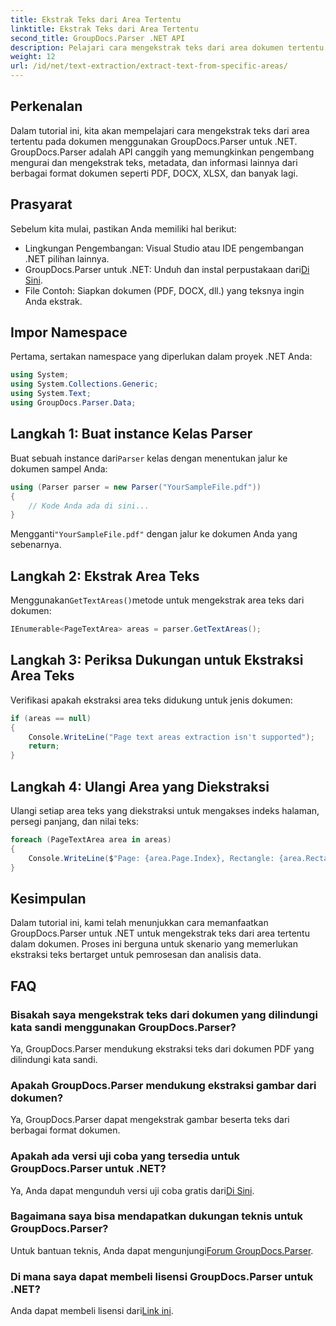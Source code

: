 ```yaml
---
title: Ekstrak Teks dari Area Tertentu
linktitle: Ekstrak Teks dari Area Tertentu
second_title: GroupDocs.Parser .NET API
description: Pelajari cara mengekstrak teks dari area dokumen tertentu menggunakan GroupDocs.Parser untuk .NET. Panduan langkah demi langkah yang mudah.
weight: 12
url: /id/net/text-extraction/extract-text-from-specific-areas/
---
```

## Perkenalan
Dalam tutorial ini, kita akan mempelajari cara mengekstrak teks dari area tertentu pada dokumen menggunakan GroupDocs.Parser untuk .NET. GroupDocs.Parser adalah API canggih yang memungkinkan pengembang mengurai dan mengekstrak teks, metadata, dan informasi lainnya dari berbagai format dokumen seperti PDF, DOCX, XLSX, dan banyak lagi.
## Prasyarat
Sebelum kita mulai, pastikan Anda memiliki hal berikut:
- Lingkungan Pengembangan: Visual Studio atau IDE pengembangan .NET pilihan lainnya.
-  GroupDocs.Parser untuk .NET: Unduh dan instal perpustakaan dari[Di Sini](https://releases.groupdocs.com/parser/net/).
- File Contoh: Siapkan dokumen (PDF, DOCX, dll.) yang teksnya ingin Anda ekstrak.

## Impor Namespace
Pertama, sertakan namespace yang diperlukan dalam proyek .NET Anda:
```csharp
using System;
using System.Collections.Generic;
using System.Text;
using GroupDocs.Parser.Data;
```
## Langkah 1: Buat instance Kelas Parser
 Buat sebuah instance dari`Parser` kelas dengan menentukan jalur ke dokumen sampel Anda:
```csharp
using (Parser parser = new Parser("YourSampleFile.pdf"))
{
    // Kode Anda ada di sini...
}
```
 Mengganti`"YourSampleFile.pdf"` dengan jalur ke dokumen Anda yang sebenarnya.
## Langkah 2: Ekstrak Area Teks
 Menggunakan`GetTextAreas()`metode untuk mengekstrak area teks dari dokumen:
```csharp
IEnumerable<PageTextArea> areas = parser.GetTextAreas();
```
## Langkah 3: Periksa Dukungan untuk Ekstraksi Area Teks
Verifikasi apakah ekstraksi area teks didukung untuk jenis dokumen:
```csharp
if (areas == null)
{
    Console.WriteLine("Page text areas extraction isn't supported");
    return;
}
```
## Langkah 4: Ulangi Area yang Diekstraksi
Ulangi setiap area teks yang diekstraksi untuk mengakses indeks halaman, persegi panjang, dan nilai teks:
```csharp
foreach (PageTextArea area in areas)
{
    Console.WriteLine($"Page: {area.Page.Index}, Rectangle: {area.Rectangle}, Text: {area.Text}");
}
```

## Kesimpulan
Dalam tutorial ini, kami telah menunjukkan cara memanfaatkan GroupDocs.Parser untuk .NET untuk mengekstrak teks dari area tertentu dalam dokumen. Proses ini berguna untuk skenario yang memerlukan ekstraksi teks bertarget untuk pemrosesan dan analisis data.

## FAQ
### Bisakah saya mengekstrak teks dari dokumen yang dilindungi kata sandi menggunakan GroupDocs.Parser?
Ya, GroupDocs.Parser mendukung ekstraksi teks dari dokumen PDF yang dilindungi kata sandi.
### Apakah GroupDocs.Parser mendukung ekstraksi gambar dari dokumen?
Ya, GroupDocs.Parser dapat mengekstrak gambar beserta teks dari berbagai format dokumen.
### Apakah ada versi uji coba yang tersedia untuk GroupDocs.Parser untuk .NET?
 Ya, Anda dapat mengunduh versi uji coba gratis dari[Di Sini](https://releases.groupdocs.com/).
### Bagaimana saya bisa mendapatkan dukungan teknis untuk GroupDocs.Parser?
 Untuk bantuan teknis, Anda dapat mengunjungi[Forum GroupDocs.Parser](https://forum.groupdocs.com/c/parser/17).
### Di mana saya dapat membeli lisensi GroupDocs.Parser untuk .NET?
 Anda dapat membeli lisensi dari[Link ini](https://purchase.groupdocs.com/buy).